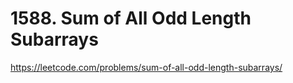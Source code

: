 # 1588. Sum of All Odd Length Subarrays

https://leetcode.com/problems/sum-of-all-odd-length-subarrays/